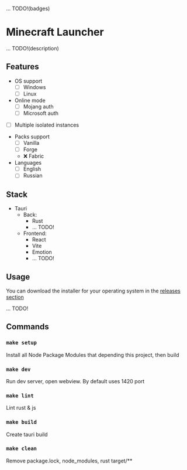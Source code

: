 ... TODO!(badges)

# Minecraft Launcher

... TODO!(description)

## Features

- OS support
  - [ ] Windows
  - [ ] Linux
- Online mode
  - [ ] Mojang auth
  - [ ] Microsoft auth
- [ ] Multiple isolated instances
- Packs support
  - [ ] Vanilla
  - [ ] Forge
  - ❌ Fabric
- Languages
  - [ ] English
  - [ ] Russian

## Stack

- Tauri
  - Back:
    - Rust
    - ... TODO!
  - Frontend:
    - React
    - Vite
    - Emotion
    - ... TODO!

## Usage

You can download the installer for your operating system in the [releases section](https://github.com/qrxt/mclauncher/releases)

... TODO!

## Commands

### `make setup`

Install all Node Package Modules that depending this project, then build

### `make dev`

Run dev server, open webview. By default uses 1420 port

### `make lint`

Lint rust & js

### `make build`

Create tauri build

### `make clean`

Remove package.lock, node_modules, rust target/\*\*
